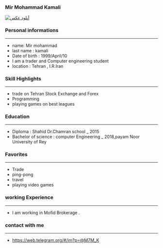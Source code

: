 
### Mir Mohammad Kamali
<a href="http://uupload.ir/view/rnde_mohammad.jpg" target="_blank"><img src="http://uupload.ir/files/rnde_mohammad_thumb.jpg" border="0" alt="آپلود عکس" /></a>

### Personal informations

---
+ name: Mir mohammad
+ last name : kamali
+ Date of birth : 1999/April/10
+ I am a trader and Computer engineering student
+ location : Tehran , I.R.Iran


### Skill Highlights

---
+ trade on Tehran Stock Exchange and Forex
+ Programming
+ playing games on best leagues

### Education

---
+ Diploma : Shahid Dr.Chamran school
_ 2015
+ Bachelor of science : computer Engineering
_ 2018,payam Noor University of Rey 

### Favorites

---
+ Trade
+ ping-pong
+ travel 
+ playing video games

### working Experience

---
+ I am working in Mofid Brokerage .

### contact with me

---
+ https://web.telegram.org/#/im?p=@M7M_K
